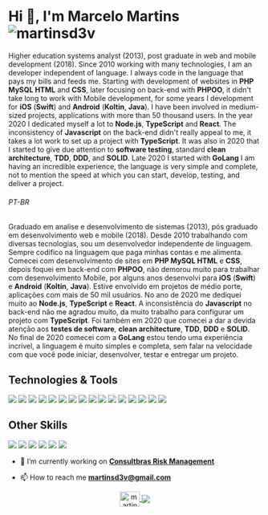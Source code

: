 # Hi 👋, I'm Marcelo Martins <img src="https://komarev.com/ghpvc/?username=martinsd3v&label=Visits&color=2dadd8&style=for-the-badge" alt="martinsd3v" />

Higher education systems analyst (2013), post graduate in web and mobile development (2018). Since 2010 working with many technologies, I am an developer independent of language. I always code in the language that pays my bills and feeds me. Starting with development of websites in **PHP MySQL HTML** and **CSS**, later focusing on back-end with **PHPOO**, it didn't take long to work with Mobile development, for some years I development for **iOS** (**Swift**) and **Android** (**Koltin**, **Java**). I have been involved in medium-sized projects, applications with more than 50 thousand users. In the year 2020 I dedicated myself a lot to **Node.js**, **TypeScript** and **React**. The inconsistency of **Javascript** on the back-end didn't really appeal to me, it takes a lot work to set up a project with **TypeScript**. It was also in 2020 that I started to give due attention to **software testing**, standard **clean architecture**, **TDD**, **DDD**, and **SOLID**. Late 2020 I started with **GoLang** I am having an incredible experience, the language is very simple and complete, not to mention the speed at which you can start, develop, testing, and deliver a project.

###### PT-BR

Graduado em analise e desenvolvimento de sistemas (2013), pós graduado em desenvolvimento web e mobile (2018). Desde 2010 trabalhando com diversas tecnologias, sou um desenvolvedor independente de linguagem. Sempre codifico na linguagem que paga minhas contas e me alimenta. Comecei com desenvolvimento de sites em **PHP MySQL HTML** e **CSS**, depois foquei em back-end com **PHPOO**, não demorou muito para trabalhar com desenvolvimento Mobile, por alguns anos desenvolvi para **iOS** (**Swift**) e **Android** (**Koltin**, **Java**). Estive envolvido em projetos de médio porte, aplicações com mais de 50 mil usuários. No ano de 2020 me dediquei muito ao **Node.js**, **TypeScript** e **React**. A inconsistência do **Javascript** no back-end não me agradou muito, da muito trabalho para configurar um projeto com **TypeScript**. Foi também em 2020 que comecei a dar a devida atenção aos **testes de software**, **clean architecture**, **TDD**, **DDD** e **SOLID**. No final de 2020 comecei com a **GoLang** estou tendo uma experiência incrível, a linguagem é muito simples e completa, sem falar na velocidade com que você pode iniciar, desenvolver, testar e entregar um projeto. 

## Technologies & Tools
![](https://img.shields.io/badge/OS-Linux-informational?style=for-the-badge&logo=linux&logoColor=white&color=dd4814)
![](https://img.shields.io/badge/Shell-Bash-informational?style=for-the-badge&logo=gnu-bash&logoColor=white&color=4ba423)
![](https://img.shields.io/badge/Editor-VS_Code-informational?style=for-the-badge&logo=visual-studio-code&logoColor=white&color=2c91d6)
![](https://img.shields.io/badge/Code-JavaScript-informational?style=for-the-badge&logo=javascript&logoColor=white&color=efd81c)
![](https://img.shields.io/badge/Code-PHP-informational?style=for-the-badge&logo=php&logoColor=white&color=4e598c)
![](https://img.shields.io/badge/Code-HTML-informational?style=for-the-badge&logo=html5&logoColor=white&color=dd4a25)
![](https://img.shields.io/badge/Code-React-informational?style=for-the-badge&logo=react&logoColor=white&color=5ed3f3)
![](https://img.shields.io/badge/Code-Android-informational?style=for-the-badge&logo=kotlin&logoColor=white&color=3bd483)
![](https://img.shields.io/badge/Code-iOS-informational?style=for-the-badge&logo=swift&logoColor=white&color=f38336)
![](https://img.shields.io/badge/Code-Golang-informational?style=for-the-badge&logo=go&logoColor=white&color=2dadd8)
![](https://img.shields.io/badge/Tools-PostgreSQL-informational?style=for-the-badge&logo=postgresql&logoColor=white&color=31648d)
![](https://img.shields.io/badge/Tools-MySQL-informational?style=for-the-badge&logo=mysql&logoColor=white&color=dc6f28)
![](https://img.shields.io/badge/Tools-Mongo_DB-informational?style=for-the-badge&logo=mongodb&logoColor=white&color=589530)
![](https://img.shields.io/badge/Tools-Docker-informational?style=for-the-badge&logo=docker&logoColor=white&color=3097e4)
![](https://img.shields.io/badge/Cloud-Digital_Ocean-informational?style=for-the-badge&logo=digitalocean&logoColor=white&color=3680ff)
![](https://img.shields.io/badge/Cloud-Amazon_AWS-informational?style=for-the-badge&logo=amazon-aws&logoColor=white&color=fa9710)

## Other Skills
![](https://img.shields.io/badge/Software_development-Make?style=for-the-badge&color=333)
![](https://img.shields.io/badge/Software_Engineering-Make?style=for-the-badge&color=333)
![](https://img.shields.io/badge/BigData-Make?style=for-the-badge&color=333)
![](https://img.shields.io/badge/Data_Mining-Make?style=for-the-badge&color=333)
![](https://img.shields.io/badge/Microservices-Make?style=for-the-badge&color=333)
![](https://img.shields.io/badge/DevOps-CD_CI-Make?style=for-the-badge&color=333)

- 🚀 I’m currently working on [**Consultbras Risk Management**](https://consultebras.com.br)

- 📫 How to reach me **martinsd3v@gmail.com**

<p align="center">
<a href="https://linkedin.com/in/martinsd3v" target="blank">
    <img align="center" src="https://img.shields.io/badge/Linkedin-Make?style=for-the-badge&logo=linkedin&color=2666c2" alt="martinsd3v" height="30" width="40" />
</a>
<a href="https://instagram.com/martinsd3v" target="blank">
    <img align="center" src="https://img.shields.io/badge/Instagram-Make?style=for-the-badge&logo=instagram&color=333" />
</a>
</p>
